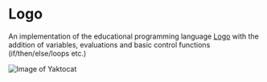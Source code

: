 # Logo
An implementation of the educational programming language [Logo](https://en.wikipedia.org/wiki/Logo_(programming_language)) with the addition of variables, evaluations and basic control functions (if/then/else/loops etc.)

![Image of Yaktocat](https://octodex.github.com/images/yaktocat.png)